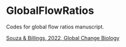 # GlobalFlowRatios
Codes for global flow ratios manuscript.

[Souza & Billings, 2022, Global Change Biology](https://doi.org/10.1111/gcb.15985)
